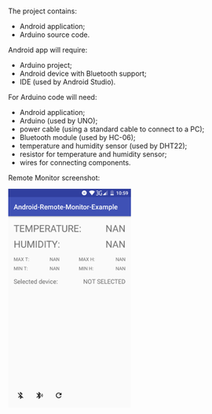 # 

The project contains:
- Android application;
- Arduino source code.
 
Android app will require:
- Arduino project;
- Android device with Bluetooth support;
- IDE (used by Android Studio).

For Arduino code will need:
- Android application;
- Arduino (used by UNO);
- power cable (using a standard cable to connect to a PC);
- Bluetooth module (used by HC-06);
- temperature and humidity sensor (used by DHT22);
- resistor for temperature and humidity sensor;
- wires for connecting components.

Remote Monitor screenshot:

<img src="/screenshot/screenshot.png" width="250">
